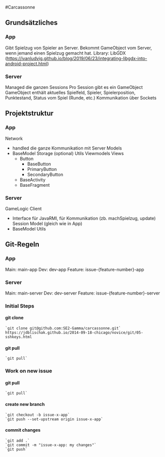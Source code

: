 #Carcassonne

## Grundsätzliches
### App
Gibt Spielzug von Spieler an Server.
Bekommt GameObject vom Server, wenn jemand einen Spielzug gemacht hat.
Library: LibGDX (https://ivanludvig.github.io/blog/2019/06/23/integrating-libgdx-into-android-project.html)

### Server
Managed die ganzen Sessions
Pro Session gibt es ein GameObject
GameObject enthält aktuelles Spielfeld, Spieler, Spielerposition, Punktestand, Status vom Spiel (Runde, etc.)
Kommunikation über Sockets

## Projektstruktur 
### App
Network
 - handled die ganze Kommunikation mit Server
Models
 - BaseModel
Storage (optional)
Utils
Viewmodels
Views
   - Button
     - BaseButton
     - PrimaryButton
     - SecondaryButton
   - BaseActivity
   - BaseFragment

### Server
GameLogic
Client
 - Interface für JavaRMI, für Kommunikation (zb. machSpielzug, update)
Session
Model (gleich wie in App)
 - BaseModel
Utils

## Git-Regeln
### App
Main: main-app
Dev: dev-app
Feature: issue-{feature-number}-app

### Server
Main: main-server
Dev: dev-server
Feature: issue-{feature-number}-server

### Initial Steps
#### git clone
    `git clone git@github.com:SE2-Gamma/carcassonne.git`
    https://jdblischak.github.io/2014-09-18-chicago/novice/git/05-sshkeys.html
#### git pull
    `git pull`

### Work on new issue
#### git pull
    `git pull`

#### create new branch
    `git checkout -b issue-x-app`
    `git push --set-upstream origin issue-x-app`

#### commit changes
    `git add .`
    `git commit -m "issue-x-app: my changes"`
    `git push`
